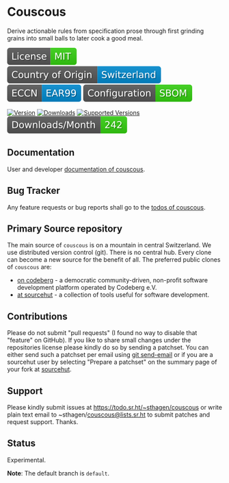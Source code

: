 # Couscous

Derive actionable rules from specification prose through first grinding grains into small balls to later cook a good meal.

[![License](docs/badges/license-spdx-mit.svg)](https://git.sr.ht/~sthagen/couscous/tree/default/item/LICENSE)
[![Country of Origin](docs/badges/country-of-origin-name-switzerland-neutral.svg)](https://git.sr.ht/~sthagen/couscous/tree/default/item/COUNTRY-OF-ORIGIN)
[![Export Classification Control Number (ECCN)](docs/badges/export-control-classification-number_eccn-ear99-neutral.svg)](https://git.sr.ht/~sthagen/couscous/tree/default/item/EXPORT-CONTROL-CLASSIFICATION-NUMBER)
[![Configuration](docs/badges/configuration-sbom.svg)](https://git.sr.ht/~sthagen/couscous/tree/default/item/docs/third-party/README.md)

[![Version](https://img.shields.io/pypi/v/couscous.svg?style=flat)](https://pypi.python.org/pypi/couscous/)
[![Downloads](https://static.pepy.tech/badge/couscous/month)](https://pepy.tech/project/couscous)
[![Supported Versions](https://img.shields.io/pypi/pyversions/couscous.svg?style=flat)](https://pypi.python.org/pypi/couscous/)
[![Maintenance Status](docs/badges/downloads-per-month.svg)](https://git.sr.ht/~sthagen/couscous/log)

## Documentation

User and developer [documentation of couscous](https://codes.dilettant.life/docs/couscous).

## Bug Tracker

Any feature requests or bug reports shall go to the [todos of couscous](https://todo.sr.ht/~sthagen/couscous).

## Primary Source repository

The main source of `couscous` is on a mountain in central Switzerland.
We use distributed version control (git).
There is no central hub.
Every clone can become a new source for the benefit of all.
The preferred public clones of `couscous` are:

* [on codeberg](https://codeberg.org/sthagen/couscous) - a democratic community-driven, non-profit software development platform operated by Codeberg e.V.
* [at sourcehut](https://git.sr.ht/~sthagen/couscous) - a collection of tools useful for software development.

## Contributions

Please do not submit "pull requests" (I found no way to disable that "feature" on GitHub).
If you like to share small changes under the repositories license please kindly do so by sending a patchset.
You can either send such a patchset per email using [git send-email](https://git-send-email.io) or 
if you are a sourcehut user by selecting "Prepare a patchset" on the summary page of your fork at [sourcehut](https://git.sr.ht/).

## Support

Please kindly submit issues at https://todo.sr.ht/~sthagen/couscous or write plain text email to ~sthagen/couscous@lists.sr.ht to submit patches and request support. Thanks.

## Status

Experimental.

**Note**: The default branch is `default`.
